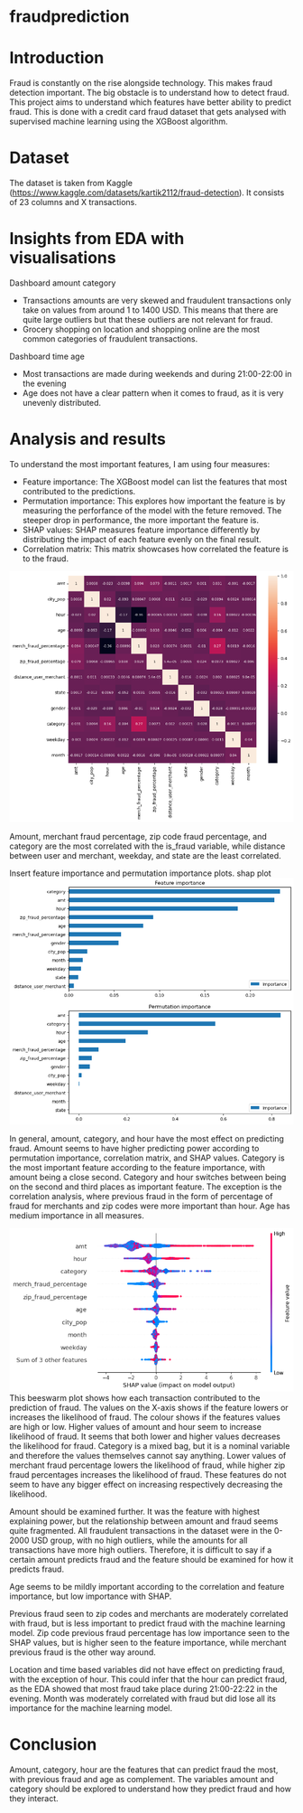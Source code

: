 # fraudprediction

# Introduction
Fraud is constantly on the rise alongside technology. This makes fraud detection important. The big obstacle is to understand how to detect fraud. This project aims to understand which features have better ability to predict fraud. This is done with a credit card fraud dataset that gets analysed with supervised machine learning using the XGBoost algorithm. 

# Dataset
The dataset is taken from Kaggle (https://www.kaggle.com/datasets/kartik2112/fraud-detection). It consists of 23 columns and X transactions. 

# Insights from EDA with visualisations

Dashboard amount category

- Transactions amounts are very skewed and fraudulent transactions only take on values from around 1 to 1400 USD. This means that there are quite large outliers but that these outliers are not relevant for fraud.
- Grocery shopping on location and shopping online are the most common categories of fraudulent transactions. 

Dashboard time age
- Most transactions are made during weekends and during 21:00-22:00 in the evening
- Age does not have a clear pattern when it comes to fraud, as it is very unevenly distributed.



# Analysis and results

To understand the most important features, I am using four measures:
- Feature importance: The XGBoost model can list the features that most contributed to the predictions.
- Permutation importance: This explores how important the feature is by measuring the perforfance of the model with the feture removed. The steeper drop in performance, the more important the feature is. 
- SHAP values: SHAP measures feature importance differently by distributing the impact of each feature evenly on the final result. 
- Correlation matrix: This matrix showcases how correlated the feature is to the fraud. 

![Correlation with fraud](correlation%20with%20fraud.png) <br>

Amount, merchant fraud percentage, zip code fraud percentage, and category are the most correlated with the is_fraud variable, while distance between user and merchant, weekday, and state are the least correlated.

Insert feature importance and permutation importance plots. shap plot
![Feature and permutation importance](permutation_feature_plot.png) <br>

In general, amount, category, and hour have the most effect on predicting fraud. 
Amount seems to have higher predicting power according to permutation importance, correlation matrix, and SHAP values. 
Category is the most important feature according to the feature importance, with amount being a close second. Category and hour switches between being on the second and third places as important feature. The exception is the correlation analysis, where previous fraud in the form of percentage of fraud for merchants and zip codes were more important than hour. Age has medium importance in all measures. 

![SHAP values](shap_beeswarm.png) <br>
This beeswarm plot shows how each transaction contributed to the prediction of fraud. The values on the X-axis shows if the feature lowers or increases the likelihood of fraud. The colour shows if the features values are high or low. Higher values of amount and hour seem to increase likelihood of fraud. It seems that both lower and higher values decreases the likelihood for fraud. Category is a mixed bag, but it is a nominal variable and therefore the values themselves cannot say anything. Lower values of merchant fraud percentage lowers the likelihood of fraud, while higher zip fraud percentages increases the likelihood of fraud. These features do not seem to have any bigger effect on increasing respectively decreasing the likelihood. 

Amount should be examined further. It was the feature with highest explaining power, but the relationship between amount and fraud seems quite fragmented. All fraudulent transactions in the dataset were in the 0-2000 USD group, with no high outliers, while the amounts for all transactions have more high outliers. Therefore, it is difficult to say if a certain amount predicts fraud and the feature should be examined for how it predicts fraud. 

Age seems to be mildly important according to the correlation and feature importance, but low importance with SHAP. 

Previous fraud seen to zip codes and merchants are moderately correlated with fraud, but is less important to predict fraud with the machine learning model. Zip code previous fraud percentage has low importance seen to the SHAP values, but is higher seen to the feature importance, while merchant previous fraud is the other way around. 

Location and time based variables did not have effect on predicting fraud, with the exception of hour. This could infer that the hour can predict fraud, as the EDA showed that most fraud take place during 21:00-22:22 in the evening. Month was moderately correlated with fraud but did lose all its importance for the machine learning model. 

# Conclusion
Amount, category, hour are the features that can predict fraud the most, with previous fraud and age as complement. The variables amount and category should be explored to understand how they predict fraud and how they interact. 
